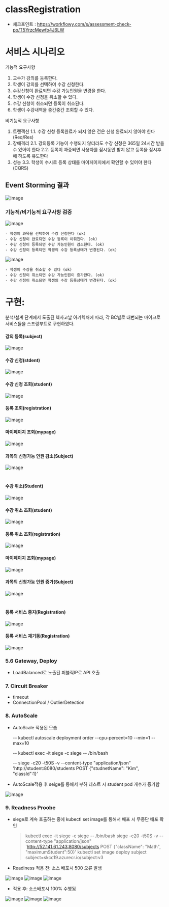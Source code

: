 # classRegistration

- 체크포인트 : https://workflowy.com/s/assessment-check-po/T5YrzcMewfo4J6LW

# 서비스 시나리오

기능적 요구사항

1. 교수가 강의를 등록한다.
2. 학생이 강의를 선택하여 수강 신청한다.
3. 수강신청이 완료되면 수강 가능인원을 변경을 한다.
4. 학생이 수강 신청을 취소할 수 있다.
5. 수강 신청이 취소되면 등록이 취소된다.
6. 학생이 수강내역을 중간중간 조회할 수 있다.

비기능적 요구사항
1. 트랜잭션
    1.1. 수강 신청 등록완료가 되지 않은 건은 신청 완료되지 않아야 한다 (Req/Res)
2. 장애격리
    2.1. 강의등록 기능이 수행되지 않더라도 수강 신청은 365일 24시간 받을 수 있어야 한다
    2.2. 등록이 과중되면 사용자를 잠시동안 받지 않고 등록을 잠시후에 하도록 유도한다
3. 성능
    3.3. 학생이 수시로 등록 상태를 마이페이지에서 확인할 수 있어야 한다 (CQRS)




## Event Storming 결과
![image](https://user-images.githubusercontent.com/75401961/105137047-0e3a5e80-5b36-11eb-9daf-ff450041fbc8.png)

### 기능적/비기능적 요구사항 검증

![image](https://user-images.githubusercontent.com/75401961/105137370-84d75c00-5b36-11eb-83c4-a867ab1b15cc.png)

    - 학생이 과목을 선택하여 수강 신청한다 (ok)
    - 수강 신청이 완료되면 수강 등록이 이뤄진다. (ok)
    - 수강 신청이 등록되면 수강 가능인원이 감소한다. (ok)
    - 수강 신청이 등록되면 학생의 수강 등록상태가 변경된다. (ok)

![image](https://user-images.githubusercontent.com/75401961/105137421-9ae51c80-5b36-11eb-8dd4-ff8e51066adf.png)

    - 학생이 수강을 취소할 수 있다 (ok)
    - 수강 신청이 취소되면 수강 가능인원이 증가한다. (ok)
    - 수강 신청이 취소되면 학생의 수강 등록상태가 변경된다. (ok)



# 구현:

분석/설계 단계에서 도출된 헥사고날 아키텍처에 따라, 각 BC별로 대변되는 마이크로 서비스들을 스프링부트로 구현하였다. 

#### 강의 등록(subject)
![image](https://user-images.githubusercontent.com/75401961/105138224-f19f2600-5b37-11eb-970c-aa55eb18f3f5.png)

#### 수강 신청(stdent)
![image](https://user-images.githubusercontent.com/75401961/105142752-4e054400-5b3e-11eb-99eb-df3ed4f757ea.png)

#### 수강 신청 조회(student)
![image](https://user-images.githubusercontent.com/75401961/105143181-d4218a80-5b3e-11eb-91e1-22f385e583db.png)

#### 등록 조회(registration)
![image](https://user-images.githubusercontent.com/75401961/105143293-fe734800-5b3e-11eb-8ab7-9740dffa9d71.png)

#### 마이페이지 조회(mypage)
![image](https://user-images.githubusercontent.com/75401961/105143415-29f63280-5b3f-11eb-926f-dc225003d600.png)

#### 과목의 신청가능 인원 감소(Subject)
![image](https://user-images.githubusercontent.com/75401961/105143719-8d806000-5b3f-11eb-8c8d-9bfb21d22d38.png)

# 

#### 수강 취소(Student)
![image](https://user-images.githubusercontent.com/75401961/105143888-cb7d8400-5b3f-11eb-902b-197796845ad3.png)

#### 수강 취소 조회(student)
![image](https://user-images.githubusercontent.com/75401961/105144013-f8319b80-5b3f-11eb-8c5d-9a2b2f197237.png)

#### 등록 취소 조회(registration)
![image](https://user-images.githubusercontent.com/75401961/105144072-0aabd500-5b40-11eb-9b63-c2fd78154769.png)

#### 마이페이지 조회(mypage)
![image](https://user-images.githubusercontent.com/75401961/105144115-18f9f100-5b40-11eb-984b-93f20e539582.png)

#### 과목의 신청가능 인원 증가(Subject)
![image](https://user-images.githubusercontent.com/75401961/105144211-3e86fa80-5b40-11eb-8d26-edc79700d5cc.png)

#

#### 등록 서비스 중지(Registration)
![image](https://user-images.githubusercontent.com/75401961/105144779-18158f00-5b41-11eb-9f86-8bf0d23439aa.png)

#### 등록 서비스 재기동(Registration)
![image](https://user-images.githubusercontent.com/75401961/105144966-5e6aee00-5b41-11eb-8184-54c5cb3d7c5c.png)


### 5.6 Gateway, Deploy

 - LoadBalanced로 노출된 퍼블릭IP로 API 호출



### 7. Circuit Breaker

 - timeout
 - ConnectionPool / OutlierDetection




### 8. AutoScale
   
 - AutoScale 적용된 모습

   -- kubectl autoscale deployment order --cpu-percent=10 --min=1 --max=10
   
   -- kubectl exec -it siege -c siege -- /bin/bash
   
   -- siege -c20 -t50S -v --content-type "application/json" 'http://student:8080/students POST {"studnetName": "Kim", "classId":1}'
 
 
 - AutoScale적용 후 seige를 통해서 부하 테스트 시  student pod 개수가 증가함

![image](https://user-images.githubusercontent.com/75401961/105174161-7b191d00-5b65-11eb-9f2b-dd00bb92fc12.png)



### 9. Readness Proobe

 - siege로 계속 호출하는 중에 kubectl set image를 통해서 배포 시 무중단 배포 확인
   > kubectl exec -it siege -c siege -- /bin/bash
   > siege -c20 -t50S -v --content-type "application/json" 'http://52.141.61.243:8080/subjects POST {"className": "Math", "maximumStudent":50}'
   > kubectl set image deploy subject subject=skcc19.azurecr.io/subject:v3
   
   
 - Readiness 적용 전: 소스 배포시 500 오류 발생
  
![image](https://user-images.githubusercontent.com/75401961/105190860-cccba280-5b79-11eb-9696-50dd8f1513b0.png)
![image](https://user-images.githubusercontent.com/75401961/105190041-f20be100-5b78-11eb-837b-aa6fd6fc1868.png)
![image](https://user-images.githubusercontent.com/75401961/105190107-05b74780-5b79-11eb-9cbd-a02866a2db7f.png)

  - 적용 후: 소스배포시 100% 수행됨
  
![image](https://user-images.githubusercontent.com/75401961/105190771-b02f6a80-5b79-11eb-8e1c-6733d6a80f4d.png)
![image](https://user-images.githubusercontent.com/75401961/105190150-123ba000-5b79-11eb-8212-94693df6e340.png)
![image](https://user-images.githubusercontent.com/75401961/105190334-4020e480-5b79-11eb-99c6-29cc2fd4a529.png)
